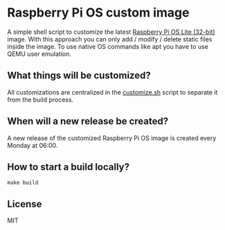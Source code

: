 # Raspberry Pi OS custom image

A simple shell script to customize the latest [Raspberry Pi OS Lite (32-bit)](https://www.raspberrypi.org/software/operating-systems/) image.
With this approach you can only add / modify / delete static files inside the image.
To use native OS commands like apt you have to use QEMU user emulation.

## What things will be customized?

All customizations are centralized in the [customize.sh](https://github.com/escalate/custom-raspberry-pi-os-image/blob/master/customize.sh) script to separate it from the build process.

## When will a new release be created?

A new release of the customized Raspberry Pi OS image is created every Monday at 06:00.

## How to start a build locally?

```
make build
```

## License

MIT
